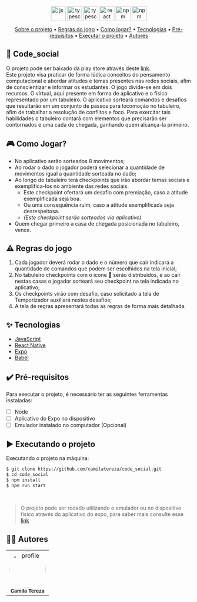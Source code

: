 ###
<div align="center" display="flex" style="justify-content:flex-start;">
      <img align="center" alt="js" height="40" width="40" src="https://cdn.jsdelivr.net/gh/devicons/devicon/icons/javascript/javascript-original.svg" />
      <img align="center" alt="typescript" height="40" width="40" src="https://cdn.jsdelivr.net/gh/devicons/devicon/icons/java/java-original.svg" />
      <img align="center" alt="typescript" height="40" width="40" src="https://cdn.jsdelivr.net/gh/devicons/devicon/icons/objectivec/objectivec-plain.svg" />
      <img align="center" alt="react" height="40" width="40" src="https://cdn.jsdelivr.net/gh/devicons/devicon/icons/react/react-original-wordmark.svg" />
      <img align="center" alt="npm" height="40" width="40" src="https://cdn.jsdelivr.net/gh/devicons/devicon/icons/npm/npm-original-wordmark.svg" />
      <img align="center" alt="npm" height="40" width="40" src="https://cdn.jsdelivr.net/gh/devicons/devicon/icons/babel/babel-original.svg" />
</div>

<p align="center">
 <a href="#desc">Sobre o projeto</a> •
 <a href="#roles">Regras do jogo</a> •
 <a href="#howtogame">Como jogar?</a> •
 <a href="#tecnologias">Tecnologias</a> • 
 <a href="#prerequisitos">Pré-requisitos</a> • 
 <a href="#executando">Executar o projeto</a> • 
 <a href="#autor">Autores</a>
</p>

<div id="desc"/>

## 📝 Code_social
O projeto pode ser baixado da play store através deste [link](http://play.google.com). <br>
Este projeto visa praticar de forma lúdica conceitos do pensamento computacional e abordar atitudes e temas presentes nas redes sociais, afim de conscientizar e informar os estudantes.
O jogo divide-se em dois recursos. O virtual, aqui presente em forma de aplicativo e o físico representado por um tabuleiro. O aplicativo sorteará comandos e desafios que resultarão em um conjunto de passos para locomoção no tabuleiro, afim de trabalhar a resolução de conflitos e foco. Para exercitar tais habilidades o tabuleiro contará com elementos que precisarão ser contornados e uma cada de chegada, ganhando quem alcança-la primeiro. 

<div id="howtogame"/>

## 🎮 Como Jogar?
* No aplicativo serão sorteados 8 movimentos;
* Ao rodar o dado o jogador poderá selecionar a quantidade de movimentos igual a quantidade sorteada no dado;
* Ao longo do tabuleiro terá checkpoints que irão abordar temas sociais e exemplifica-los no ambiente das redes sociais. 
	* Este checkpoint ofertará um desafio com premiação, caso a atitude exemplificada seja boa.
	* Ou uma consequência ruim, caso a atitude exemplificada seja desrespeitosa.
	* *(Este checkpoint serão sorteados via aplicativo)*
* Quem chegar primeiro a casa de chegada posicionada no tabuleiro, vence.


<div id="roles"/>

## ⚠️ Regras do jogo
1. Cada jogador deverá rodar o dado e o número que cair indicará a quantidade de comandos que podem ser escolhidos na tela inicial;
2. No tabuleiro checkpoints com o icone 👀 serão distribuidos, e ao cair nestas casas o jogador sorteará seu checkpoint na tela indicada no aplicativo;
3. Os checkpoints virão com desafio, caso solicitado a tela de Temporizador auxiliará nestes desafios;
4. A tela de regras apresentará todas as regras de forma mais detalhada.

<div id="tecnologias"/>

## ✨ Tecnologias

-   [JavaScript](https://www.javascript.com/)
-   [React Native](https://reactnative.dev/)
-   [Expo](https://expo.dev/)
-   [Babel](https://babeljs.io/)

<div id="prerequisitos"/>

## ✔️ Pré-requisitos
Para executar o projeto, é necessário ter as seguintes ferramentas instaladas:
-   [ ] Node
-   [ ] Aplicativo do Expo no dispositivo 
-   [ ] Emulador instalado no computador (Opcional)

<div id="executando" />

## ▶️ Executando o projeto

Executando o projeto na máquina:

```sh
$ git clone https://github.com/camilatereza/code_social.git
$ cd code_social
$ npm install
$ npm run start
```
<br>

> O projeto pode ser rodado utilizando o emulador ou no dispositivo físico através do aplicativo do expo, para saber mais consulte esse [link](https://rogercruz.medium.com/react-native-com-expo-um-exemplo-40e5574c6904)

<div id="autor" />

## 👩‍💻 Autores

<table>
   <tr>
     <td align="center">
        <a href="https://github.com/camilatereza">
         <img style="border-radius: 50%;" src="https://github.com/camilatereza.png" width="100px;" alt="profile"/>
        </a>
        <br/><sub><b>Camila Tereza</b></sub>
     </td>
   </tr>
</table>
